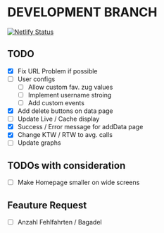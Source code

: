 # DEVELOPMENT BRANCH

[![Netlify Status](https://api.netlify.com/api/v1/badges/06de055f-9dcd-46f4-b31f-f0585b57243f/deploy-status)](https://app.netlify.com/sites/singular-profiterole-ed3f50/deploys)

## TODO

- [x] Fix URL Problem if possible
- [ ] User configs
  - [ ] Allow custom fav. zug values
  - [ ] Implement username stroing
  - [ ] Add custom events
- [x] Add delete buttons on data page
- [ ] Update Live / Cache display
- [x] Success / Error message for addData page
- [x] Change KTW / RTW to avg. calls
- [ ] Update graphs

## TODOs with consideration

- [ ] Make Homepage smaller on wide screens

## Feauture Request

- [ ] Anzahl Fehlfahrten / Bagadel
